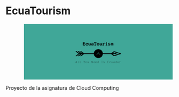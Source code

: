 # EcuaTourism

<p align='center'>
<img src="./docs/imgs/EcuaTourism_logo.png" alt="drawing" height="150" width=80% align='center'/>
</p>

Proyecto de la asignatura de Cloud Computing
